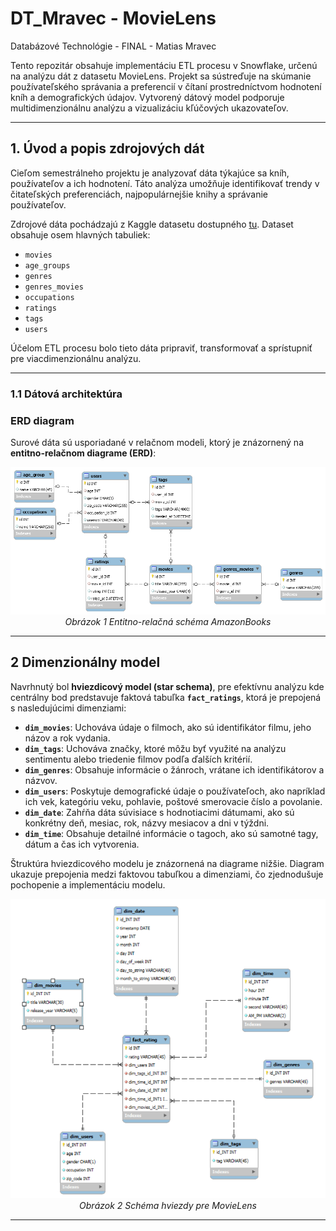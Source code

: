 # DT_Mravec - MovieLens
Databázové Technológie - FINAL - Matias Mravec 

Tento repozitár obsahuje implementáciu ETL procesu v Snowflake, určenú na analýzu dát z datasetu MovieLens. Projekt sa sústreďuje na skúmanie používateľského správania a preferencií v čítaní prostredníctvom hodnotení kníh a demografických údajov. Vytvorený dátový model podporuje multidimenzionálnu analýzu a vizualizáciu kľúčových ukazovateľov.

---
## **1. Úvod a popis zdrojových dát**
Cieľom semestrálneho projektu je analyzovať dáta týkajúce sa kníh, používateľov a ich hodnotení. Táto analýza umožňuje identifikovať trendy v čitateľských preferenciách, najpopulárnejšie knihy a správanie používateľov.

Zdrojové dáta pochádzajú z Kaggle datasetu dostupného [tu](https://grouplens.org/datasets/movielens/). Dataset obsahuje osem hlavných tabuliek:
- `movies`
- `age_groups`
- `genres`
- `genres_movies`
- `occupations`
- `ratings`
- `tags`
- `users`

Účelom ETL procesu bolo tieto dáta pripraviť, transformovať a sprístupniť pre viacdimenzionálnu analýzu.

---

### **1.1 Dátová architektúra**

### **ERD diagram**
Surové dáta sú usporiadané v relačnom modeli, ktorý je znázornený na **entitno-relačnom diagrame (ERD)**:

<p align="center">
  <img src="MovieLens_ERD.png" alt="ERD Schema">
  <br>
  <em>Obrázok 1 Entitno-relačná schéma AmazonBooks</em>
</p>

---
## **2 Dimenzionálny model**

Navrhnutý bol **hviezdicový model (star schema)**, pre efektívnu analýzu kde centrálny bod predstavuje faktová tabuľka **`fact_ratings`**, ktorá je prepojená s nasledujúcimi dimenziami:
- **`dim_movies`**: Uchováva údaje o filmoch, ako sú identifikátor filmu, jeho názov a rok vydania.
- **`dim_tags`**: Uchováva značky, ktoré môžu byť využité na analýzu sentimentu alebo triedenie filmov podľa ďalších kritérií.
- **`dim_genres`**: Obsahuje informácie o žánroch, vrátane ich identifikátorov a názvov.
- **`dim_users`**: Poskytuje demografické údaje o používateľoch, ako napríklad ich vek, kategóriu veku, pohlavie, poštové smerovacie číslo a povolanie.
- **`dim_date`**: Zahŕňa dáta súvisiace s hodnotiacimi dátumami, ako sú konkrétny deň, mesiac, rok, názvy mesiacov a dni v týždni.
- **`dim_time`**: Obsahuje detailné informácie o tagoch, ako sú samotné tagy, dátum a čas ich vytvorenia.








Štruktúra hviezdicového modelu je znázornená na diagrame nižšie. Diagram ukazuje prepojenia medzi faktovou tabuľkou a dimenziami, čo zjednodušuje pochopenie a implementáciu modelu.

<p align="center">
  <img src="star_schema.png" alt="Star Schema">
  <br>
  <em>Obrázok 2 Schéma hviezdy pre MovieLens</em>
</p>

---
